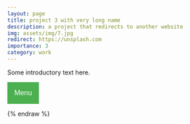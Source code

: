 ```yaml
---
layout: page
title: project 3 with very long name
description: a project that redirects to another website
img: assets/img/7.jpg
redirect: https://unsplash.com
importance: 3
category: work
---
```


Some introductory text here.

<div class="dropdown">
    <button class="dropbtn">Menu</button>
    <div class="dropdown-content">
        <a href="assets\pdf\AER210.pdf" target="_blank">View PDF</a>
    </div>
</div>

<style>
    /* Basic styling for the dropdown menu */
    .dropdown {
        position: relative;
        display: inline-block;
    }

    .dropdown-content {
        display: none;
        position: absolute;
        background-color: #f9f9f9;
        min-width: 160px;
        box-shadow: 0px 8px 16px 0px rgba(0,0,0,0.2);
        z-index: 1;
    }

    .dropdown-content a {
        color: black;
        padding: 12px 16px;
        text-decoration: none;
        display: block;
    }

    .dropdown-content a:hover {
        background-color: #f1f1f1;
    }

    .dropdown:hover .dropdown-content {
        display: block;
    }

    .dropbtn {
        background-color: #4CAF50;
        color: white;
        padding: 16px;
        font-size: 16px;
        border: none;
        cursor: pointer;
    }
</style>

{% endraw %}